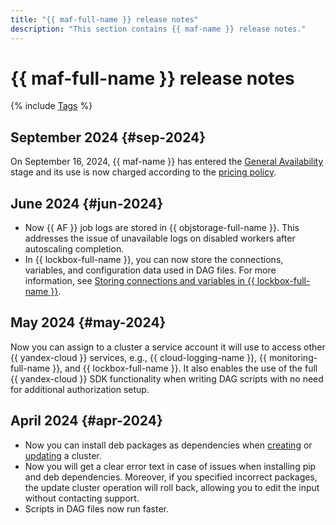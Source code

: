 ```yaml
---
title: "{{ maf-full-name }} release notes"
description: "This section contains {{ maf-name }} release notes."
---
```


# {{ maf-full-name }} release notes

{% include [Tags](../_includes/mdb/release-notes-tags.md) %}

## September 2024 {#sep-2024}

On September 16, 2024, {{ maf-name }} has entered the [General Availability](../overview/concepts/launch-stages.md) stage and its use is now charged according to the [pricing policy](pricing.md).

## June 2024 {#jun-2024}

* Now {{ AF }} job logs are stored in {{ objstorage-full-name }}. This addresses the issue of unavailable logs on disabled workers after autoscaling completion.
* In {{ lockbox-full-name }}, you can now store the connections, variables, and configuration data used in DAG files. For more information, see [Storing connections and variables in {{ lockbox-full-name }}](tutorials/lockbox-secrets-in-maf-cluster.md).

## May 2024 {#may-2024}

Now you can assign to a cluster a service account it will use to access other {{ yandex-cloud }} services, e.g., {{ cloud-logging-name }}, {{ monitoring-full-name }}, and {{ lockbox-full-name }}. It also enables the use of the full {{ yandex-cloud }} SDK functionality when writing DAG scripts with no need for additional authorization setup.

## April 2024 {#apr-2024}

* Now you can install deb packages as dependencies when [creating](operations/cluster-create.md) or [updating](operations/cluster-update.md) a cluster.
* Now you will get a clear error text in case of issues when installing pip and deb dependencies. Moreover, if you specified incorrect packages, the update cluster operation will roll back, allowing you to edit the input without contacting support.
* Scripts in DAG files now run faster.
